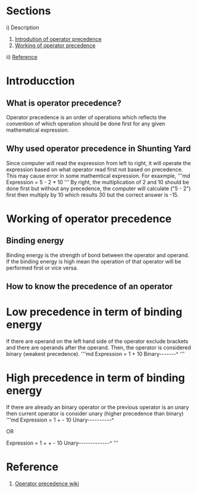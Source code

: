 # Sections
i) Description
1. [Introdution of operator precedence](#IntrOfOpPre)
2. [Working of operator precedence](#WorkOfOpPre) 

ii) [Reference](#ref) 

# <a name="IntrOfOpPre"></a> Introducction
## What is operator precedence?
Operator precedence is an order of operations which reflects the convention of 
which operation should be done first for any given mathematical expression.

## Why used operator precedence in Shunting Yard
Since computer will read the expression from left to right, it will operate the
expression based on what operator read first not based on precedence. This may
cause error in some mathemtical expression. For exaxmple,
'''md
Expression = 5 - 2 * 10
'''
By right, the multiplication of 2 and 10 should be done first but without any
precedence, the computer will calculate ("5 - 2") first then multiply by 10
which results 30 but the correct answer is -15.

# <a name="WorkOfOpPre"></a> Working of operator precedence
## Binding energy
Binding energy is the strength of bond between the operator and operand. If the
binding energy is high mean the operation of that operator will be performed first
or vice versa.

## How to know the precedence of an operator
# Low precedence in term of binding energy
If there are operand on the left hand side of the operator exclude brackets and
there are operands after the operand. Then, the operator is considered binary
(weakest precedence).
'''md
Expression = 1 + 10
  Binary-------^
'''

# High precedence in term of binding energy
If there are already an binary operator or the previous operator is an unary then 
current operator is consider unary (higher precedence than binary) 
'''md
Expression = 1 + - 10
  Unary----------^
  
  OR
  
 Expression = 1 + + - 10
  Unary-------------^ 
'''
# <a name="ref"></a> Reference
1. [Operator precedence wiki](https://en.wikipedia.org/wiki/Order_of_operations)

